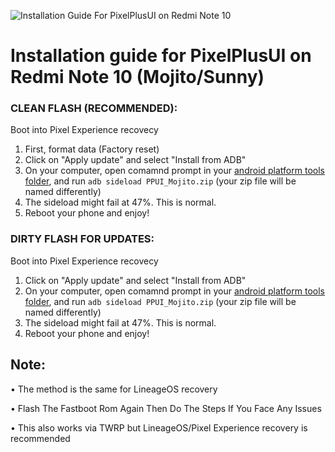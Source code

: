 ![Installation Guide For PixelPlusUI on Redmi Note 10](https://i.imgur.com/pmZkslu.png "Installation")

# Installation guide for PixelPlusUI on Redmi Note 10 (Mojito/Sunny)

### CLEAN FLASH (RECOMMENDED): 
Boot into Pixel Experience recovecy
1. First, format data (Factory reset) 
2. Click on "Apply update" and select "Install from ADB"
3. On your computer, open comamnd prompt in your [android platform tools folder](https://developer.android.com/studio/releases/platform-tools), and run `adb sideload PPUI_Mojito.zip` (your zip file will be named differently)
4. The sideload might fail at 47%. This is normal.
5. Reboot your phone and enjoy!

### DIRTY FLASH FOR UPDATES:
Boot into Pixel Experience recovecy
1. Click on "Apply update" and select "Install from ADB"
2. On your computer, open comamnd prompt in your [android platform tools folder](https://developer.android.com/studio/releases/platform-tools), and run `adb sideload PPUI_Mojito.zip` (your zip file will be named differently)
3. The sideload might fail at 47%. This is normal.
4. Reboot your phone and enjoy!

## Note: 
• The method is the same for LineageOS recovery

• Flash The Fastboot Rom Again Then Do The Steps If You Face Any Issues

• This also works via TWRP but LineageOS/Pixel Experience recovery is recommended
